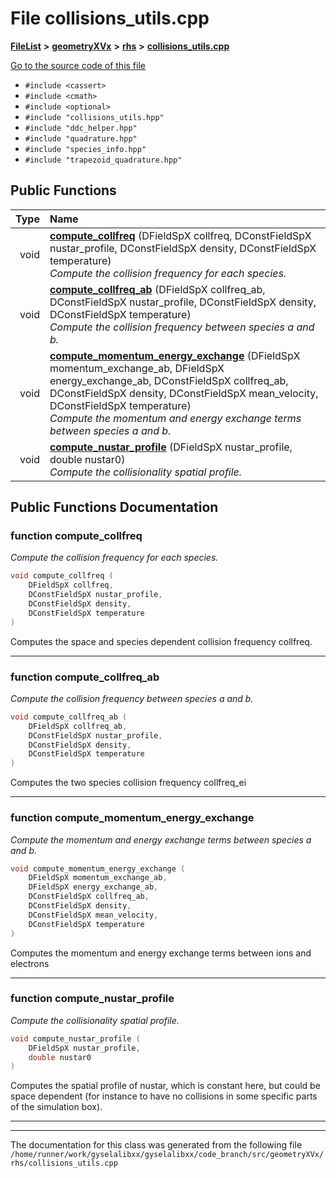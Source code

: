 

# File collisions\_utils.cpp



[**FileList**](files.md) **>** [**geometryXVx**](dir_e51b496b46dd687775e46e0826614574.md) **>** [**rhs**](dir_53474cb30a3389ee74cb3186cae99ac0.md) **>** [**collisions\_utils.cpp**](collisions__utils_8cpp.md)

[Go to the source code of this file](collisions__utils_8cpp_source.md)



* `#include <cassert>`
* `#include <cmath>`
* `#include <optional>`
* `#include "collisions_utils.hpp"`
* `#include "ddc_helper.hpp"`
* `#include "quadrature.hpp"`
* `#include "species_info.hpp"`
* `#include "trapezoid_quadrature.hpp"`





































## Public Functions

| Type | Name |
| ---: | :--- |
|  void | [**compute\_collfreq**](#function-compute_collfreq) (DFieldSpX collfreq, DConstFieldSpX nustar\_profile, DConstFieldSpX density, DConstFieldSpX temperature) <br>_Compute the collision frequency for each species._  |
|  void | [**compute\_collfreq\_ab**](#function-compute_collfreq_ab) (DFieldSpX collfreq\_ab, DConstFieldSpX nustar\_profile, DConstFieldSpX density, DConstFieldSpX temperature) <br>_Compute the collision frequency between species a and b._  |
|  void | [**compute\_momentum\_energy\_exchange**](#function-compute_momentum_energy_exchange) (DFieldSpX momentum\_exchange\_ab, DFieldSpX energy\_exchange\_ab, DConstFieldSpX collfreq\_ab, DConstFieldSpX density, DConstFieldSpX mean\_velocity, DConstFieldSpX temperature) <br>_Compute the momentum and energy exchange terms between species a and b._  |
|  void | [**compute\_nustar\_profile**](#function-compute_nustar_profile) (DFieldSpX nustar\_profile, double nustar0) <br>_Compute the collisionality spatial profile._  |




























## Public Functions Documentation




### function compute\_collfreq 

_Compute the collision frequency for each species._ 
```C++
void compute_collfreq (
    DFieldSpX collfreq,
    DConstFieldSpX nustar_profile,
    DConstFieldSpX density,
    DConstFieldSpX temperature
) 
```



Computes the space and species dependent collision frequency collfreq. 


        

<hr>



### function compute\_collfreq\_ab 

_Compute the collision frequency between species a and b._ 
```C++
void compute_collfreq_ab (
    DFieldSpX collfreq_ab,
    DConstFieldSpX nustar_profile,
    DConstFieldSpX density,
    DConstFieldSpX temperature
) 
```



Computes the two species collision frequency collfreq\_ei 


        

<hr>



### function compute\_momentum\_energy\_exchange 

_Compute the momentum and energy exchange terms between species a and b._ 
```C++
void compute_momentum_energy_exchange (
    DFieldSpX momentum_exchange_ab,
    DFieldSpX energy_exchange_ab,
    DConstFieldSpX collfreq_ab,
    DConstFieldSpX density,
    DConstFieldSpX mean_velocity,
    DConstFieldSpX temperature
) 
```



Computes the momentum and energy exchange terms between ions and electrons 


        

<hr>



### function compute\_nustar\_profile 

_Compute the collisionality spatial profile._ 
```C++
void compute_nustar_profile (
    DFieldSpX nustar_profile,
    double nustar0
) 
```



Computes the spatial profile of nustar, which is constant here, but could be space dependent (for instance to have no collisions in some specific parts of the simulation box). 


        

<hr>

------------------------------
The documentation for this class was generated from the following file `/home/runner/work/gyselalibxx/gyselalibxx/code_branch/src/geometryXVx/rhs/collisions_utils.cpp`


